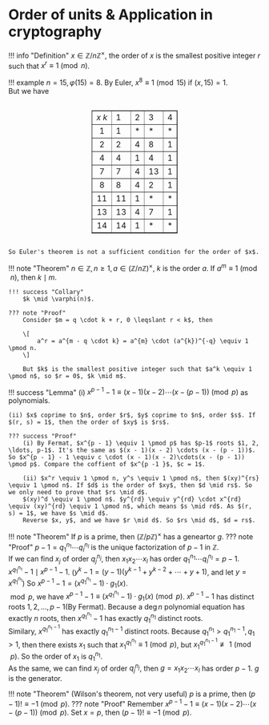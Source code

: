 <style>
.center {
  width: auto;
  display: table;
  margin-left: auto;
  margin-right: auto;
}
</style>

# Order of units & Application in cryptography

!!! info "Definition"
    $x \in \mathbb{Z}/n\mathbb{Z}^{\times}$, the order of $x$ is the smallest positive integer $r$ such that $x^r \equiv 1 \pmod n$. 

!!! example
    $n = 15, \varphi(15) = 8$. By Euler, $x^8 \equiv 1 \pmod {15}$ if $(x, 15) = 1$.  
    But we have 
    <div class="center">
    <table border='1'>
        <tr>
            <td align='center'>$x\text{ \ }k$</td> 
            <td>$1$</td> 
            <td>$2$</td> 
            <td>$3$</td>
            <td>$4$</td> 
        </tr>
        <tr>
            <td align='center'> 1 </td>
            <td> 1 </td>
            <td> * </td>
            <td> * </td>
            <td> * </td>
        </tr>
        <tr>
            <td align='center'> 2 </td>
            <td> 2 </td>
            <td> 4 </td>
            <td> 8 </td>
            <td> 1 </td>
        </tr>
        <tr>
            <td align='center'> 4 </td>
            <td> 4 </td>
            <td> 1 </td>
            <td> 4 </td>
            <td> 1 </td>
        </tr>
        <tr>
            <td align='center'> 7 </td>
            <td> 7 </td>
            <td> 4 </td>
            <td> 13 </td>
            <td> 1 </td>
        </tr>
        <tr>
            <td align='center'> 8 </td>
            <td> 8 </td>
            <td> 4 </td>
            <td> 2 </td>
            <td> 1 </td>
        </tr>
        <tr>
            <td align='center'> 11 </td>
            <td> 11 </td>
            <td> 1 </td>
            <td> * </td>
            <td> * </td>
        </tr>
        <tr>
            <td align='center'> 13 </td>
            <td> 13 </td>
            <td> 4 </td>
            <td> 7 </td>
            <td> 1 </td>
        </tr>
        <tr> 
            <td align='center'> 14 </td>
            <td> 14 </td>
            <td> 1 </td>
            <td> * </td>
            <td> * </td>
    </table>
    </div>

    So Euler's theorem is not a sufficient condition for the order of $x$.

!!! note "Theorem"
    $n \in \mathbb{Z}, n \geqslant 1, a \in (\mathbb{Z}/n\mathbb{Z})^{\times}$, $k$ is the order $a$. If $a^m \equiv 1 \pmod n$, then $k \mid m$.

    !!! success "Collary"
        $k \mid \varphi(n)$.

    ??? note "Proof"
        Consider $m = q \cdot k + r, 0 \leqslant r < k$, then 

        \[
            a^r = a^{m - q \cdot k} = a^{m} \cdot (a^{k})^{-q} \equiv 1 \pmod n.
        \]

        But $k$ is the smallest positive integer such that $a^k \equiv 1 \pmod n$, so $r = 0$, $k \mid m$.

!!! success "Lemma"
    (i) $x^{p - 1} - 1 \equiv (x-1)(x-2)\cdots(x-(p-1)) \pmod p$ as polynomials.

    (ii) $x$ coprime to $n$, order $r$, $y$ coprime to $n$, order $s$. If $(r, s) = 1$, then the order of $xy$ is $rs$.

    ??? success "Proof"
        (i) By Fermat, $x^{p - 1} \equiv 1 \pmod p$ has $p-1$ roots $1, 2, \ldots, p-1$. It's the same as $(x - 1)(x - 2) \cdots (x - (p - 1))$. So $x^{p - 1} - 1 \equiv c \cdot (x - 1)(x - 2)\cdots(x - (p - 1)) \pmod p$. Compare the coffient of $x^{p -1 }$, $c = 1$.

        (ii) $x^r \equiv 1 \pmod n, y^s \equiv 1 \pmod n$, then $(xy)^{rs} \equiv 1 \pmod n$. If $d$ is the order of $xy$, then $d \mid rs$. So we only need to prove that $rs \mid d$.  
        $(xy)^d \equiv 1 \pmod n$. $y^{rd} \equiv y^{rd} \cdot x^{rd} \equiv (xy)^{rd} \equiv 1 \pmod n$, which means $s \mid rd$. As $(r, s) = 1$, we have $s \mid d$.  
        Reverse $x, y$, and we have $r \mid d$. So $rs \mid d$, $d = rs$.

!!! note "Theorem"
    If $p$ is a prime, then $(\mathbb{Z}/p\mathbb{Z})^{\times}$ has a geneartor $g$.
    ??? note "Proof"
        $p - 1 = q_1^{n_1}\cdots q_l^{n_l}$ is the unique factorization of $p-1$ in $\mathbb{Z}$.  
        If we can find $x_j$ of order $q_j^{n_j}$, then $x_1x_2\cdots x_l$ has order $q_1^{n_1}\cdots q_l^{n_l} = p - 1$.  
        $x^{q_1^{n_1}} - 1 \mid x^{p - 1} - 1$. ($y^k - 1 = (y -1 )(y^{k - 1}+ y ^{k - 2} + \cdots + y + 1)$, and let $y = x^{q_1^{n_1}}$) So $x^{p - 1} - 1 = (x^{q_1^{n_1}} - 1) \cdot g_1(x)$.  
        $\bmod p$, we have $x^{p - 1} - 1 \equiv (x^{q_1^{n_1}} - 1) \cdot g_1(x) \pmod p$. $x^{p - 1} - 1$ has distinct roots $1, 2, \ldots, p - 1$(By Fermat). Because a $\operatorname{deg} n$ polynomial equation has exactly $n$ roots, then $x^{q_1^{n_1}} - 1$ has exactly $q_1^{n_1}$ distinct roots.  
        Similary, $x^{q_1^{n_1 - 1}}$ has exactly $q_1^{n_1 - 1}$ distinct roots. Because $q_1^{n_1} > q_1^{n_1 - 1}, q_1 > 1$, then there exists $x_1$ such that $x_1^{q_1^{n_1}} \equiv 1 \pmod p$, but $x_1^{q_1^{n_1 - 1}} \not \equiv 1 \pmod p$. So the order of $x_1$ is $q_1^{n_1}$.  
        As the same, we can find $x_j$ of order $q_j^{n_j}$, then $g = x_1x_2 \cdots x_l$ has order $p - 1$. $g$ is the generator.

!!! note "Theorem"
    (Wilson's theorem, not very useful) $p$ is a prime, then $(p - 1)! \equiv -1 \pmod p$.
    ??? note "Proof"
        Remember $x^{p - 1} - 1 \equiv (x - 1)(x - 2)\cdots(x - (p - 1)) \pmod p$. Set $x = p$, then $(p - 1)! \equiv -1 \pmod p$.